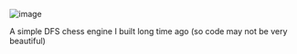 ![image](https://github.com/user-attachments/assets/06f49d5f-0269-4eb2-af43-1c5199d56661)

A simple DFS chess engine I built long time ago (so code may not be very beautiful)
